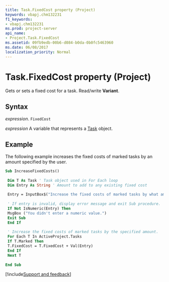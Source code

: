 ```yaml
---
title: Task.FixedCost property (Project)
keywords: vbapj.chm132231
f1_keywords:
- vbapj.chm132231
ms.prod: project-server
api_name:
- Project.Task.FixedCost
ms.assetid: 09fb9edb-00b6-d084-b0da-0b0fc5463960
ms.date: 06/08/2017
localization_priority: Normal
---
```



# Task.FixedCost property (Project)

Gets or sets a fixed cost for a task. Read/write  **Variant**.


## Syntax

_expression_. `FixedCost`

_expression_ A variable that represents a [Task](./Project.Task.md) object.


## Example

The following example increases the fixed costs of marked tasks by an amount specified by the user.


```vb
Sub IncreaseFixedCosts() 
 
 Dim T As Task ' Task object used in For Each loop 
 Dim Entry As String ' Amount to add to any existing fixed cost 
 
 Entry = InputBox$("Increase the fixed costs of marked tasks by what amount?") 
 
 ' If entry is invalid, display error message and exit Sub procedure. 
 If Not IsNumeric(Entry) Then 
 MsgBox ("You didn't enter a numeric value.") 
 Exit Sub 
 End If 
 
 ' Increase the fixed costs of marked tasks by the specified amount. 
 For Each T In ActiveProject.Tasks 
 If T.Marked Then 
 T.FixedCost = T.FixedCost + Val(Entry) 
 End If 
 Next T 
 
End Sub
```

[!include[Support and feedback](~/includes/feedback-boilerplate.md)]